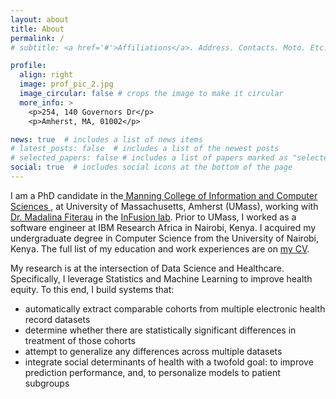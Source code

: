 ```yaml
---
layout: about
title: About
permalink: /
# subtitle: <a href='#'>Affiliations</a>. Address. Contacts. Moto. Etc.

profile:
  align: right
  image: prof_pic_2.jpg
  image_circular: false # crops the image to make it circular
  more_info: >
    <p>254, 140 Governors Dr</p>
    <p>Amherst, MA, 01002</p>

news: true  # includes a list of news items
# latest_posts: false  # includes a list of the newest posts
# selected_papers: false # includes a list of papers marked as "selected={true}"
social: true  # includes social icons at the bottom of the page
---
```


I am a PhD candidate in the<a href = "https://www.cics.umass.edu/"> Manning College of Information and Computer Sciences </a>, at University of Massachusetts, Amherst (UMass), working with <a href="https://www.cics.umass.edu/people/fiterau-brostean-ina"> Dr. Madalina Fiterau</a> in the <a href="https://groups.cs.umass.edu/infofusion/home/"> InFusion lab</a>. Prior to UMass, I worked as a software engineer at IBM Research Africa in Nairobi, Kenya. I acquired my undergraduate degree in Computer Science from the University of Nairobi, Kenya. The full list of my education and work experiences are on <a href="https://drive.google.com/file/d/1ymeYDMoblZlYs1-QLbZQivydXY3MOLcs/view?usp=drive_link"> my CV</a>.

My research is at the intersection of Data Science and Healthcare. Specifically, I leverage Statistics and Machine Learning to improve health equity. To this end, I build systems that:

  - automatically extract comparable cohorts from multiple electronic health record datasets
  - determine whether there are statistically significant differences in treatment of those cohorts
  - attempt to generalize any differences across multiple datasets
  - integrate social determinants of health with a twofold goal: to improve prediction performance, and, to personalize models to patient subgroups
